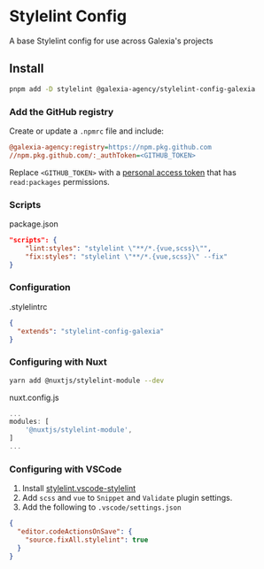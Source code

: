 # Stylelint Config

A base Stylelint config for use across Galexia's projects

## Install

```bash
pnpm add -D stylelint @galexia-agency/stylelint-config-galexia
```

### Add the GitHub registry

Create or update a `.npmrc` file and include:

```ini
@galexia-agency:registry=https://npm.pkg.github.com
//npm.pkg.github.com/:_authToken=<GITHUB_TOKEN>
```

Replace `<GITHUB_TOKEN>` with a [personal access token](https://github.com/settings/tokens) that has `read:packages` permissions.

### Scripts

package.json

```json
"scripts": {
    "lint:styles": "stylelint \"**/*.{vue,scss}\"",
    "fix:styles": "stylelint \"**/*.{vue,scss}\" --fix"
}
```

### Configuration

.stylelintrc

```json
{
  "extends": "stylelint-config-galexia"
}
```

### Configuring with Nuxt

```bash
yarn add @nuxtjs/stylelint-module --dev
```

nuxt.config.js

```js
...
modules: [
    '@nuxtjs/stylelint-module',
]
...
```

### Configuring with VSCode

1. Install [stylelint.vscode-stylelint](https://marketplace.visualstudio.com/items?itemName=stylelint.vscode-stylelint)
2. Add `scss` and `vue` to `Snippet` and `Validate` plugin settings.
3. Add the following to `.vscode/settings.json`

  ```json
  {
    "editor.codeActionsOnSave": {
      "source.fixAll.stylelint": true
    }
  }
  ```
